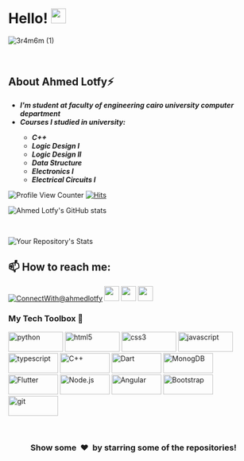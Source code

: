 
# Hello! <img src="https://raw.githubusercontent.com/MartinHeinz/MartinHeinz/master/wave.gif" width="30px">
<!-- instructions By Ahmed Lotfy
put your cover here -->
![3r4m6m (1)](https://user-images.githubusercontent.com/76037906/134744798-6e2285da-91be-4766-9330-c234729754b2.jpg)





<br>

<h2>About Ahmed Lotfy⚡</h2>
<ul>
 <li><strong><em>I'm student at faculty of engineering cairo university computer department</em></strong></li>
 <li><strong><em>Courses I studied in university: <ul>
  <li>C++</li>
    <li>Logic Design I</li>
  <li>Logic Design II</li>
  <li>Data Structure</li>
  <li>Electronics I</li>
  <li>Electrical Circuits I</li>
  </ul></em></strong></li>

</ul>
<!-- your profile view counter here -->

![Profile View Counter](https://komarev.com/ghpvc/?username=AhmedLotfy02)
[![Hits](https://hits.seeyoufarm.com/api/count/incr/badge.svg?url=https%3A%2F%2Fgithub.com%2FAhmedLotfy02%2Fhit-counter&count_bg=%2379C83D&title_bg=%23555555&icon=&icon_color=%23E7E7E7&title=hits&edge_flat=false)](https://hits.seeyoufarm.com)
  
  <!-- profile stats here just change username to yours -->


 ![Ahmed Lotfy's GitHub stats](https://github-readme-stats.vercel.app/api?username=AhmedLotfy02&count_private=true)

  
<br>

![Your Repository's Stats](https://github-readme-stats.vercel.app/api/top-langs/?username=AhmedLotfy02&count_private=true&theme=novatorem)



<h2>📫 How to reach me:</h2>
<!-- put your social media's account links here -->

<a href="https://mail.google.com/mail/u/?authuser=ahmadlotfygamersfield@gmail.com">![ConnectWith@ahmedlotfy](https://img.shields.io/badge/Gmail-D14836?style=for-the-badge&logo=gmail&logoColor=white)</a> 
<a href="https://twitter.com/Ahmed_Lotfy0"><img height="30" src="https://img.shields.io/badge/twitter-%231DA1F2.svg?&style=for-the-badge&logo=twitter&logoColor=white" /></a>
<a href="https://www.linkedin.com/in/ahmed-lotfy-5030a917a/"><img height="30" src="https://img.shields.io/badge/linkedin-blue.svg?&style=for-the-badge&logo=linkedin&logoColor=white" /></a>
<a href="https://www.facebook.com/ahmad.lotfy.718"><img height="30" src="https://img.shields.io/badge/Facebook-1877F2?style=for-the-badge&logo=facebook&logoColor=white" /></a>
<br>

<!-- technologies here -->
### My Tech Toolbox 🧰 

<p align="left">
<img src="https://img.shields.io/badge/Python-3776AB?style=for-the-badge&logo=python&logoColor=white" alt="python" width="110" height="40"/> 
<img src="https://img.shields.io/badge/HTML5-E34F26?style=for-the-badge&logo=html5&logoColor=white" alt="html5" width="110" height="40"/> 
<img src="https://img.shields.io/badge/CSS3-1572B6?style=for-the-badge&logo=css3&logoColor=white" alt="css3" width="110" height="40"/> 
 <img src="https://img.shields.io/badge/JavaScript-323330?style=for-the-badge&logo=javascript&logoColor=F7DF1E" alt="javascript" width="110" height="40"/> 
<img src="https://img.shields.io/badge/TypeScript-007ACC?style=for-the-badge&logo=typescript&logoColor=white" alt="typescript" width="100" height="40"/> 
<img src="https://img.shields.io/badge/C%2B%2B-00599C?style=for-the-badge&logo=c%2B%2B&logoColor=white" alt="C++" width="100" height="40"/> 
<img src="https://img.shields.io/badge/Dart-0175C2?style=for-the-badge&logo=dart&logoColor=white" alt="Dart" width="100" height="40"/> 
<img src="https://img.shields.io/badge/MongoDB-white?style=for-the-badge&logo=mongodb&logoColor=4EA94B" alt="MonogDB" width="100" height="40"/> 
 <img src="https://img.shields.io/badge/Flutter-02569B?style=for-the-badge&logo=flutter&logoColor=white" alt="Flutter" width="100" height="40"/> 
<img src="https://img.shields.io/badge/Node.js-339933?style=for-the-badge&logo=nodedotjs&logoColor=white" alt="Node.js" width="100" height="40"/> 
<img src="https://img.shields.io/badge/Angular-DD0031?style=for-the-badge&logo=angular&logoColor=white" alt="Angular" width="100" height="40"/> 
<img src="https://img.shields.io/badge/Bootstrap-563D7C?style=for-the-badge&logo=bootstrap&logoColor=white" alt="Bootstrap" width="100" height="40"/> 
<img src="https://img.shields.io/badge/Git-F05032?style=for-the-badge&logo=git&logoColor=white" alt="git" width="100" height="40"/> 





</p>
<br>
<h3 align="center">Show some &nbsp;❤️&nbsp; by starring some of the repositories!</h3>
